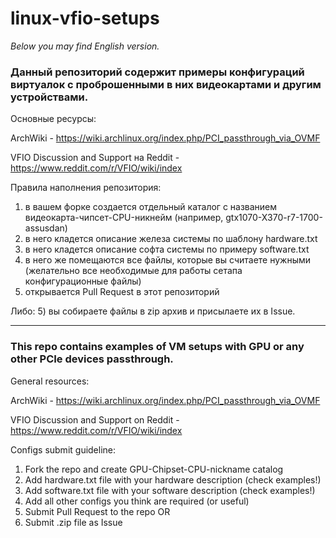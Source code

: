 # linux-vfio-setups

*Below you may find English version.*

### Данный репозиторий содержит примеры конфигураций виртуалок с проброшенными в них видеокартами и другим устройствами.

Основные ресурсы:

ArchWiki - https://wiki.archlinux.org/index.php/PCI_passthrough_via_OVMF

VFIO Discussion and Support на Reddit - https://www.reddit.com/r/VFIO/wiki/index

Правила наполнения репозитория:
1) в вашем форке создается отдельный каталог с названием видеокарта-чипсет-CPU-никнейм (например, gtx1070-X370-r7-1700-assusdan)
2) в него кладется описание железа системы по шаблону hardware.txt
3) в него кладется описание софта системы по примеру software.txt
4) в него же помещаются все файлы, которые вы считаете нужными (желательно все необходимые для работы сетапа конфигурационные файлы)
5) открывается Pull Request в этот репозиторий

Либо:
5) вы собираете файлы в zip архив и присылаете их в Issue.

---

### This repo contains examples of VM setups with GPU or any other PCIe devices passthrough.

General resources:

ArchWiki - https://wiki.archlinux.org/index.php/PCI_passthrough_via_OVMF

VFIO Discussion and Support on Reddit - https://www.reddit.com/r/VFIO/wiki/index

Configs submit guideline:
1) Fork the repo and create GPU-Chipset-CPU-nickname catalog
2) Add hardware.txt file with your hardware description (check examples!)
3) Add software.txt file with your software description (check examples!)
4) Add all other configs you think are required (or useful)
5) Submit Pull Request to the repo
OR
5) Submit .zip file as Issue
